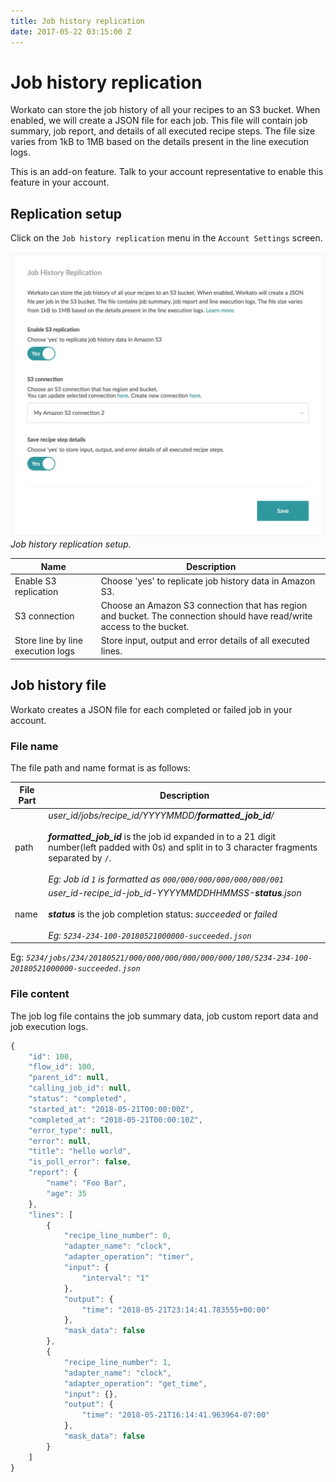 ```yaml
---
title: Job history replication
date: 2017-05-22 03:15:00 Z
---
```


# Job history replication
Workato can store the job history of all your recipes to an S3 bucket. 
When enabled, we will create a JSON file for each job. This file will 
contain job summary, job report, and details of all executed recipe steps. 
The file size varies from 1kB to 1MB based on the details present in the line 
execution logs.

This is an add-on feature. Talk to your account representative to enable this 
feature in your account.

## Replication setup
Click on the `Job history replication` menu in the `Account Settings` screen. 

![Job history replication setup](/assets/images/job-history-replication/settings.png)
*Job history replication setup.*


| Name             | Description           |
|------------------|-----------------------|
| Enable S3 replication   | Choose 'yes' to replicate job history data in Amazon S3. |
| S3 connection | Choose an Amazon S3 connection that has region and bucket. The connection should have read/write access to the bucket.                    |
| Store line by line execution logs     | Store input, output and error details of all executed lines.                    |

## Job history file

Workato creates a JSON file for each completed or failed job in your account. 

### File name

The file path and name format is as follows:


| File Part             | Description           |
|------------------|-----------------------|
| path        | _user_id/jobs/recipe_id/YYYYMMDD/**formatted_job_id**/_<br><br>_**formatted_job_id**_ is the job id expanded in to a 21 digit number(left padded with 0s) and split in to 3 character fragments separated by `/`. <br><br>_Eg: Job id `1` is formatted as `000/000/000/000/000/000/001`_ |
| name        | _user_id-recipe_id-job_id-YYYYMMDDHHMMSS-**status**.json_<br><br>_**status**_ is the job completion status: _succeeded_ or _failed_<br><br>_Eg: `5234-234-100-20180521000000-succeeded.json`_ |


Eg: _`5234/jobs/234/20180521/000/000/000/000/000/000/100/5234-234-100-20180521000000-succeeded.json`_

### File content

The job log file contains the job summary data, job custom report data and job execution logs.

```javascript
{
	"id": 100,
	"flow_id": 100,
	"parent_id": null,
	"calling_job_id": null,
	"status": "completed",
	"started_at": "2018-05-21T00:00:00Z",
	"completed_at": "2018-05-21T00:00:10Z",
	"error_type": null,
	"error": null,
	"title": "hello world",
	"is_poll_error": false,
	"report": {
		"name": "Foo Bar",
		"age": 35
	},
	"lines": [
		{
			"recipe_line_number": 0,
			"adapter_name": "clock",
			"adapter_operation": "timer",
			"input": {
				"interval": "1"
			},
			"output": {
				"time": "2018-05-21T23:14:41.783555+00:00"
			},
			"mask_data": false
		},
		{
			"recipe_line_number": 1,
			"adapter_name": "clock",
			"adapter_operation": "get_time",
			"input": {},
			"output": {
				"time": "2018-05-21T16:14:41.963964-07:00"
			},
			"mask_data": false
		}
	]
}
```

